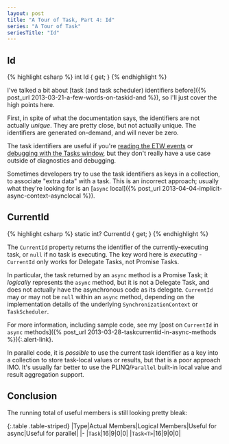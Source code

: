```yaml
---
layout: post
title: "A Tour of Task, Part 4: Id"
series: "A Tour of Task"
seriesTitle: "Id"
---
```

## Id

{% highlight csharp %}
int Id { get; }
{% endhighlight %}

I've talked a bit about [task (and task scheduler) identifiers before]({% post_url 2013-03-21-a-few-words-on-taskid-and %}), so I'll just cover the high points here.

First, in spite of what the documentation says, the identifiers are not actually _unique_. They are pretty close, but not actually unique. The identifiers are generated on-demand, and will never be zero.

The task identifiers are useful if you're [reading the ETW events](http://msdn.microsoft.com/en-us/library/ee517329.aspx) or [debugging with the Tasks window](http://msdn.microsoft.com/en-us/library/dd998369.aspx), but they don't really have a use case outside of diagnostics and debugging.

Sometimes developers try to use the task identifiers as keys in a collection, to associate "extra data" with a task. This is an incorrect approach; usually what they're looking for is an [`async` local]({% post_url 2013-04-04-implicit-async-context-asynclocal %}).

## CurrentId

{% highlight csharp %}
static int? CurrentId { get; }
{% endhighlight %}

The `CurrentId` property returns the identifier of the currently-executing task, or `null` if no task is executing. The key word here is _executing_ - `CurrentId` only works for Delegate Tasks, not Promise Tasks.

In particular, the task returned by an `async` method is a Promise Task; it _logically_ represents the `async` method, but it is not a Delegate Task, and does not actually have the asynchronous code as its delegate. `CurrentId` may or may not be `null` within an `async` method, depending on the implementation details of the underlying `SynchronizationContext` or `TaskScheduler`.

<div class="alert alert-info" markdown="1">
<i class="fa fa-hand-o-right fa-2x pull-left"></i>

For more information, including sample code, see my [post on `CurrentId` in `async` methods]({% post_url 2013-03-28-taskcurrentid-in-async-methods %}){:.alert-link}.
</div>

In parallel code, it is _possible_ to use the current task identifier as a key into a collection to store task-local values or results, but that is a poor approach IMO. It's usually far better to use the PLINQ/`Parallel` built-in local value and result aggregation support.

## Conclusion

The running total of useful members is still looking pretty bleak:

<div class="panel panel-default" markdown="1">

{:.table .table-striped}
|Type|Actual Members|Logical Members|Useful for async|Useful for parallel|
|-
|`Task`|16|9|0|0|
|`Task<T>`|16|9|0|0|

</div>

